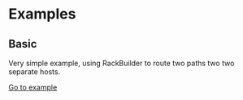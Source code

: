 # Examples

## Basic

Very simple example, using RackBuilder to route two paths two two separate hosts.

[Go to example](https://github.com/mkon/api_valve/tree/master/examples/basic)

